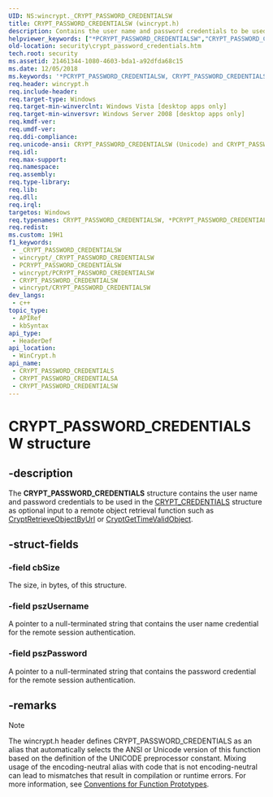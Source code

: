 ```yaml
---
UID: NS:wincrypt._CRYPT_PASSWORD_CREDENTIALSW
title: CRYPT_PASSWORD_CREDENTIALSW (wincrypt.h)
description: Contains the user name and password credentials to be used in the CRYPT_CREDENTIALS structure as optional input to a remote object retrieval function such as CryptRetrieveObjectByUrl or CryptGetTimeValidObject. (Unicode)
helpviewer_keywords: ["*PCRYPT_PASSWORD_CREDENTIALSW","CRYPT_PASSWORD_CREDENTIALS","CRYPT_PASSWORD_CREDENTIALS structure [Security]","CRYPT_PASSWORD_CREDENTIALSA","CRYPT_PASSWORD_CREDENTIALSW","PCRYPT_PASSWORD_CREDENTIALS","PCRYPT_PASSWORD_CREDENTIALS structure pointer [Security]","security.crypt_password_credentials","wincrypt/CRYPT_PASSWORD_CREDENTIALS","wincrypt/CRYPT_PASSWORD_CREDENTIALSA","wincrypt/CRYPT_PASSWORD_CREDENTIALSW","wincrypt/PCRYPT_PASSWORD_CREDENTIALS"]
old-location: security\crypt_password_credentials.htm
tech.root: security
ms.assetid: 21461344-1080-4603-bda1-a92dfda68c15
ms.date: 12/05/2018
ms.keywords: '*PCRYPT_PASSWORD_CREDENTIALSW, CRYPT_PASSWORD_CREDENTIALS, CRYPT_PASSWORD_CREDENTIALS structure [Security], CRYPT_PASSWORD_CREDENTIALSA, CRYPT_PASSWORD_CREDENTIALSW, PCRYPT_PASSWORD_CREDENTIALS, PCRYPT_PASSWORD_CREDENTIALS structure pointer [Security], security.crypt_password_credentials, wincrypt/CRYPT_PASSWORD_CREDENTIALS, wincrypt/CRYPT_PASSWORD_CREDENTIALSA, wincrypt/CRYPT_PASSWORD_CREDENTIALSW, wincrypt/PCRYPT_PASSWORD_CREDENTIALS'
req.header: wincrypt.h
req.include-header: 
req.target-type: Windows
req.target-min-winverclnt: Windows Vista [desktop apps only]
req.target-min-winversvr: Windows Server 2008 [desktop apps only]
req.kmdf-ver: 
req.umdf-ver: 
req.ddi-compliance: 
req.unicode-ansi: CRYPT_PASSWORD_CREDENTIALSW (Unicode) and CRYPT_PASSWORD_CREDENTIALSA (ANSI)
req.idl: 
req.max-support: 
req.namespace: 
req.assembly: 
req.type-library: 
req.lib: 
req.dll: 
req.irql: 
targetos: Windows
req.typenames: CRYPT_PASSWORD_CREDENTIALSW, *PCRYPT_PASSWORD_CREDENTIALSW
req.redist: 
ms.custom: 19H1
f1_keywords:
 - _CRYPT_PASSWORD_CREDENTIALSW
 - wincrypt/_CRYPT_PASSWORD_CREDENTIALSW
 - PCRYPT_PASSWORD_CREDENTIALSW
 - wincrypt/PCRYPT_PASSWORD_CREDENTIALSW
 - CRYPT_PASSWORD_CREDENTIALSW
 - wincrypt/CRYPT_PASSWORD_CREDENTIALSW
dev_langs:
 - c++
topic_type:
 - APIRef
 - kbSyntax
api_type:
 - HeaderDef
api_location:
 - WinCrypt.h
api_name:
 - CRYPT_PASSWORD_CREDENTIALS
 - CRYPT_PASSWORD_CREDENTIALSA
 - CRYPT_PASSWORD_CREDENTIALSW
---
```


# CRYPT_PASSWORD_CREDENTIALSW structure


## -description

The <b>CRYPT_PASSWORD_CREDENTIALS</b> structure contains the user name and password credentials to be used in the <a href="/windows/desktop/api/wincrypt/ns-wincrypt-crypt_credentials">CRYPT_CREDENTIALS</a> structure as optional input to a remote object retrieval function such as <a href="/windows/desktop/api/wincrypt/nf-wincrypt-cryptretrieveobjectbyurla">CryptRetrieveObjectByUrl</a> or <a href="/windows/desktop/api/wincrypt/nf-wincrypt-cryptgettimevalidobject">CryptGetTimeValidObject</a>.

## -struct-fields

### -field cbSize

The size, in bytes, of this structure.

### -field pszUsername

A pointer to a null-terminated string that contains the user name credential for the remote session authentication.

### -field pszPassword

A pointer to a null-terminated string that contains the password credential for the remote session authentication.

## -remarks

> [!NOTE]
> The wincrypt.h header defines CRYPT_PASSWORD_CREDENTIALS as an alias that automatically selects the ANSI or Unicode version of this function based on the definition of the UNICODE preprocessor constant. Mixing usage of the encoding-neutral alias with code that is not encoding-neutral can lead to mismatches that result in compilation or runtime errors. For more information, see [Conventions for Function Prototypes](/windows/win32/intl/conventions-for-function-prototypes).
